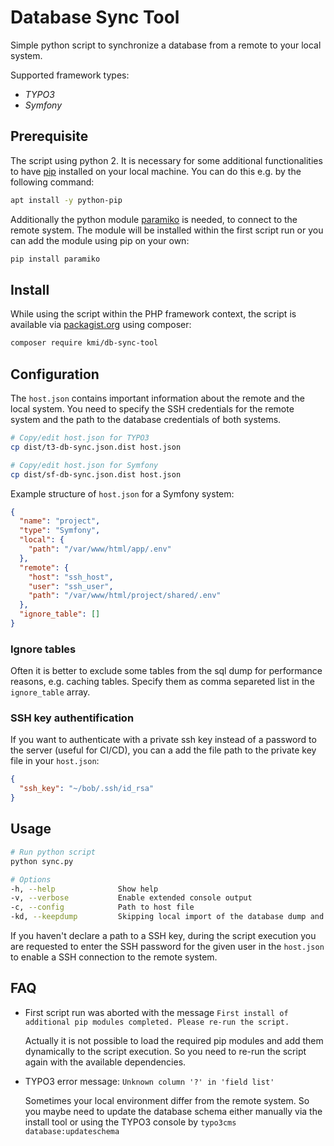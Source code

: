 # Database Sync Tool

Simple python script to synchronize a database from a remote to your local system.

Supported framework types:

- _TYPO3_
- _Symfony_

## Prerequisite

The script using python 2. It is necessary for some additional functionalities to have [pip](https://pypi.org/project/pip/) installed on your local machine. 
You can do this e.g. by the following command:

```bash
apt install -y python-pip
```

Additionally the python module [paramiko](https://github.com/paramiko/paramiko) is needed, to connect to the remote system. The module will be installed within the first script run or you can add the module using pip on your own:

```bash
pip install paramiko
```

## Install

While using the script within the PHP framework context, the script is available via [packagist.org](https://packagist.org/packages/kmi/db-sync-tool) using composer:

```bash
composer require kmi/db-sync-tool
```

## Configuration

The `host.json` contains important information about the remote and the local system. 
You need to specify the SSH credentials for the remote system and the path to the database credentials of both systems.

```bash
# Copy/edit host.json for TYPO3
cp dist/t3-db-sync.json.dist host.json

# Copy/edit host.json for Symfony
cp dist/sf-db-sync.json.dist host.json
```

Example structure of `host.json` for a Symfony system:
```json
{
  "name": "project",
  "type": "Symfony",
  "local": {
    "path": "/var/www/html/app/.env"
  },
  "remote": {
    "host": "ssh_host",
    "user": "ssh_user",
    "path": "/var/www/html/project/shared/.env"
  },
  "ignore_table": []
}
```

### Ignore tables

Often it is better to exclude some tables from the sql dump for performance reasons, e.g. caching tables. Specify them as comma separeted list in the `ignore_table` array.

### SSH key authentification

If you want to authenticate with a private ssh key instead of a password to the server (useful for CI/CD), you can a add the file path to the private key file in your `host.json`:

```json
{
  "ssh_key": "~/bob/.ssh/id_rsa"
}
```

## Usage

```bash
# Run python script
python sync.py
```

```bash
# Options
-h, --help              Show help
-v, --verbose           Enable extended console output
-c, --config            Path to host file
-kd, --keepdump         Skipping local import of the database dump and saving the available dump file in the given directory
```

If you haven't declare a path to a SSH key, during the script execution you are requested to enter the SSH password for the given user in the `host.json` to enable a SSH connection to the remote system. 


## FAQ

- First script run was aborted with the message `First install of additional pip modules completed. Please re-run the script.`
   
   Actually it is not possible to load the required pip modules and add them dynamically to the script execution. So you need to re-run the script again with the available dependencies.

- TYPO3 error message: `Unknown column '?' in 'field list'` 
   
   Sometimes your local environment differ from the remote system. So you maybe need to update the database schema either manually via the install tool or using the TYPO3 console by `typo3cms database:updateschema`